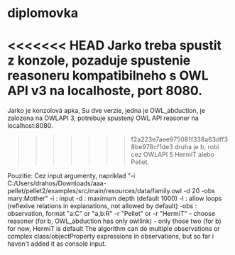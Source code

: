 # diplomovka
<<<<<<< HEAD
Jarko treba spustit z konzole, pozaduje spustenie reasoneru kompatibilneho s OWL API v3 na localhoste, port 8080.
=======
Jarko je konzolová apka,
Su dve verzie, jedna je OWL_abduction, je zalozena na OWLAPI 3,
 potrebuje spustený OWL API reasoner na localhost:8080. 
>>>>>>> f2a223e7aee975081f338a63dff38be978cf1de3
druha je b, robi cez OWLAPI 5 HermiT alebo Pellet.

Pouzitie: Cez input argumenty, napriklad "-i   C:/Users/drahos/Downloads/aaa-pellet/pellet2/examples/src/main/resources/data/family.owl
-d 20 -obs mary:Mother" 
-i : input
-d : maximum depth (default 1000)
-l : allow loops (reflexive relations in explanations, not allowed by default)
-obs : observation, format "a:C" or "a,b:R"
-r "Pellet" or -r "HermiT" - choose reasoner (for b, OWL_abduction has only owllink) - only those two (for b) for now, HermiT is default
The algorithm can do multiple observations or complex class/objectProperty expressions in observations, but so far i haven't added it as console input.
